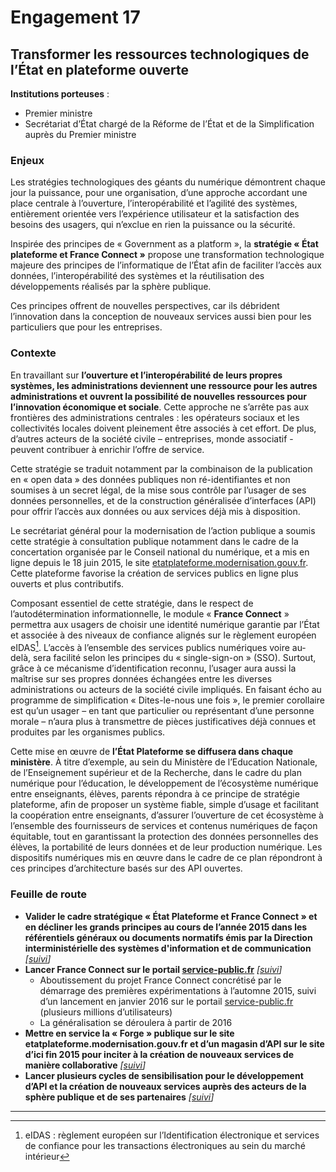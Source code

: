 # Engagement 17

## Transformer les ressources technologiques de l’État en plateforme ouverte

**Institutions porteuses** :
- Premier ministre
- Secrétariat d’État chargé de la Réforme de l’État et de la Simplification auprès du Premier ministre

### Enjeux

Les stratégies technologiques des géants du numérique démontrent chaque jour la puissance, pour une organisation, d’une approche accordant une place centrale à l’ouverture, l’interopérabilité et l’agilité des systèmes, entièrement orientée vers l’expérience utilisateur et la satisfaction des besoins des usagers, qui n’exclue en rien la puissance ou la sécurité.

Inspirée des principes de « Government as a platform », la **stratégie « État plateforme et France Connect »** propose une transformation technologique majeure des principes de l’informatique de l’État afin de faciliter l’accès aux données, l’interopérabilité des systèmes et la réutilisation des développements réalisés par la sphère publique.

Ces principes offrent de nouvelles perspectives, car ils débrident l’innovation dans la conception de nouveaux services aussi bien pour les particuliers que pour les entreprises.

### Contexte

En travaillant sur **l’ouverture et l’interopérabilité de leurs propres systèmes, les administrations deviennent une ressource pour les autres administrations et ouvrent la possibilité de nouvelles ressources pour l’innovation économique et sociale**. Cette approche ne s’arrête pas aux frontières des administrations centrales : les opérateurs sociaux et les collectivités locales doivent pleinement être associés à cet effort. De plus, d’autres acteurs de la société civile – entreprises, monde associatif - peuvent contribuer à enrichir l’offre de service.

Cette stratégie se traduit notamment par la combinaison de la publication en « open data » des données publiques non ré-identifiantes et non soumises à un secret légal, de la mise sous contrôle par l’usager de ses données personnelles, et de la construction généralisée d’interfaces (API) pour offrir l’accès aux données ou aux services déjà mis à disposition.

Le secrétariat général pour la modernisation de l’action publique a soumis cette stratégie à consultation publique notamment dans le cadre de la concertation organisée par le Conseil national  du  numérique,  et  a  mis  en  ligne  depuis  le  18  juin  2015,  le  site [etatplateforme.modernisation.gouv.fr](http://etatplateforme.modernisation.gouv.fr/). Cette plateforme favorise la création de services publics en ligne plus ouverts et plus contributifs.


Composant essentiel de cette stratégie, dans le respect de l’autodétermination informationnelle, le module « **France Connect** » permettra aux usagers de choisir une identité numérique garantie par l’État et associée à des niveaux de confiance alignés sur le règlement européen eIDAS[^1]. L’accès à l’ensemble des services publics numériques voire au-delà, sera facilité selon les principes du « single-sign-on » (SSO). Surtout, grâce à ce mécanisme d’identification reconnu, l’usager aura aussi la maîtrise sur ses propres données échangées entre les diverses administrations ou acteurs de la société civile impliqués. En faisant écho au programme de simplification « Dites-le-nous une fois », le premier corollaire est qu’un usager – en tant que particulier ou représentant d’une personne morale – n’aura plus à transmettre de pièces justificatives déjà connues et produites par les organismes publics.

Cette mise en œuvre de **l’État Plateforme se diffusera dans chaque ministère**. À titre d’exemple, au sein du Ministère de l’Education Nationale, de l’Enseignement supérieur et de la Recherche, dans le cadre du plan numérique pour l’éducation, le développement de l’écosystème numérique entre enseignants, élèves, parents répondra à ce principe de stratégie plateforme, afin de proposer un système fiable, simple d’usage et facilitant la coopération entre enseignants, d’assurer l’ouverture de cet écosystème à l’ensemble des fournisseurs de services et contenus numériques de façon équitable, tout en garantissant la protection des données personnelles des élèves, la portabilité de leurs données et de leur production numérique. Les dispositifs numériques mis en œuvre dans le cadre de ce plan répondront à ces principes d’architecture basés sur des API ouvertes.

### Feuille de route

- **Valider le cadre stratégique « État Plateforme et France Connect » et en décliner les grands principes au cours de l’année 2015 dans les référentiels généraux ou documents normatifs émis par la Direction interministérielle des systèmes d'information et de communication**
  _[[suivi](https://git.framasoft.org/etalab/suivi/issues/169)]_
- **Lancer France Connect sur le portail [service-public.fr](http://www.service-public.fr/)**
  _[[suivi](https://git.framasoft.org/etalab/suivi/issues/166)]_
    - Aboutissement du projet France Connect concrétisé par le démarrage des premières expérimentations à l’automne 2015, suivi d’un lancement en janvier 2016 sur le portail [service-public.fr](http://www.service-public.fr/) (plusieurs millions d’utilisateurs)
    - La généralisation se déroulera à partir de 2016
- **Mettre en service la « Forge » publique sur le site etatplateforme.modernisation.gouv.fr et d’un magasin d’API sur le site d’ici fin 2015 pour inciter à la création de nouveaux services de manière collaborative**
  _[[suivi](https://git.framasoft.org/etalab/suivi/issues/167)]_
- **Lancer plusieurs cycles de sensibilisation pour le développement d’API et la création de nouveaux services auprès des acteurs de la sphère publique et de ses partenaires**
  _[[suivi](https://git.framasoft.org/etalab/suivi/issues/168)]_

----

[^1]: eIDAS : règlement européen sur l’Identification électronique et services de confiance pour les transactions électroniques au sein du marché intérieur
